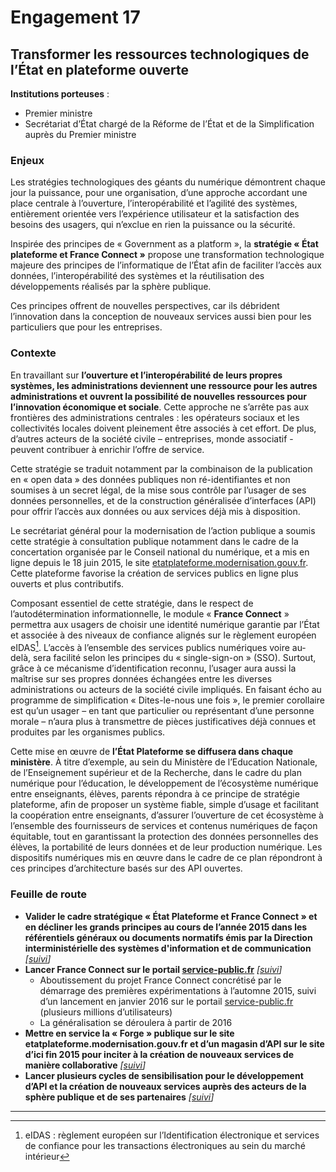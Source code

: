 # Engagement 17

## Transformer les ressources technologiques de l’État en plateforme ouverte

**Institutions porteuses** :
- Premier ministre
- Secrétariat d’État chargé de la Réforme de l’État et de la Simplification auprès du Premier ministre

### Enjeux

Les stratégies technologiques des géants du numérique démontrent chaque jour la puissance, pour une organisation, d’une approche accordant une place centrale à l’ouverture, l’interopérabilité et l’agilité des systèmes, entièrement orientée vers l’expérience utilisateur et la satisfaction des besoins des usagers, qui n’exclue en rien la puissance ou la sécurité.

Inspirée des principes de « Government as a platform », la **stratégie « État plateforme et France Connect »** propose une transformation technologique majeure des principes de l’informatique de l’État afin de faciliter l’accès aux données, l’interopérabilité des systèmes et la réutilisation des développements réalisés par la sphère publique.

Ces principes offrent de nouvelles perspectives, car ils débrident l’innovation dans la conception de nouveaux services aussi bien pour les particuliers que pour les entreprises.

### Contexte

En travaillant sur **l’ouverture et l’interopérabilité de leurs propres systèmes, les administrations deviennent une ressource pour les autres administrations et ouvrent la possibilité de nouvelles ressources pour l’innovation économique et sociale**. Cette approche ne s’arrête pas aux frontières des administrations centrales : les opérateurs sociaux et les collectivités locales doivent pleinement être associés à cet effort. De plus, d’autres acteurs de la société civile – entreprises, monde associatif - peuvent contribuer à enrichir l’offre de service.

Cette stratégie se traduit notamment par la combinaison de la publication en « open data » des données publiques non ré-identifiantes et non soumises à un secret légal, de la mise sous contrôle par l’usager de ses données personnelles, et de la construction généralisée d’interfaces (API) pour offrir l’accès aux données ou aux services déjà mis à disposition.

Le secrétariat général pour la modernisation de l’action publique a soumis cette stratégie à consultation publique notamment dans le cadre de la concertation organisée par le Conseil national  du  numérique,  et  a  mis  en  ligne  depuis  le  18  juin  2015,  le  site [etatplateforme.modernisation.gouv.fr](http://etatplateforme.modernisation.gouv.fr/). Cette plateforme favorise la création de services publics en ligne plus ouverts et plus contributifs.


Composant essentiel de cette stratégie, dans le respect de l’autodétermination informationnelle, le module « **France Connect** » permettra aux usagers de choisir une identité numérique garantie par l’État et associée à des niveaux de confiance alignés sur le règlement européen eIDAS[^1]. L’accès à l’ensemble des services publics numériques voire au-delà, sera facilité selon les principes du « single-sign-on » (SSO). Surtout, grâce à ce mécanisme d’identification reconnu, l’usager aura aussi la maîtrise sur ses propres données échangées entre les diverses administrations ou acteurs de la société civile impliqués. En faisant écho au programme de simplification « Dites-le-nous une fois », le premier corollaire est qu’un usager – en tant que particulier ou représentant d’une personne morale – n’aura plus à transmettre de pièces justificatives déjà connues et produites par les organismes publics.

Cette mise en œuvre de **l’État Plateforme se diffusera dans chaque ministère**. À titre d’exemple, au sein du Ministère de l’Education Nationale, de l’Enseignement supérieur et de la Recherche, dans le cadre du plan numérique pour l’éducation, le développement de l’écosystème numérique entre enseignants, élèves, parents répondra à ce principe de stratégie plateforme, afin de proposer un système fiable, simple d’usage et facilitant la coopération entre enseignants, d’assurer l’ouverture de cet écosystème à l’ensemble des fournisseurs de services et contenus numériques de façon équitable, tout en garantissant la protection des données personnelles des élèves, la portabilité de leurs données et de leur production numérique. Les dispositifs numériques mis en œuvre dans le cadre de ce plan répondront à ces principes d’architecture basés sur des API ouvertes.

### Feuille de route

- **Valider le cadre stratégique « État Plateforme et France Connect » et en décliner les grands principes au cours de l’année 2015 dans les référentiels généraux ou documents normatifs émis par la Direction interministérielle des systèmes d'information et de communication**
  _[[suivi](https://git.framasoft.org/etalab/suivi/issues/169)]_
- **Lancer France Connect sur le portail [service-public.fr](http://www.service-public.fr/)**
  _[[suivi](https://git.framasoft.org/etalab/suivi/issues/166)]_
    - Aboutissement du projet France Connect concrétisé par le démarrage des premières expérimentations à l’automne 2015, suivi d’un lancement en janvier 2016 sur le portail [service-public.fr](http://www.service-public.fr/) (plusieurs millions d’utilisateurs)
    - La généralisation se déroulera à partir de 2016
- **Mettre en service la « Forge » publique sur le site etatplateforme.modernisation.gouv.fr et d’un magasin d’API sur le site d’ici fin 2015 pour inciter à la création de nouveaux services de manière collaborative**
  _[[suivi](https://git.framasoft.org/etalab/suivi/issues/167)]_
- **Lancer plusieurs cycles de sensibilisation pour le développement d’API et la création de nouveaux services auprès des acteurs de la sphère publique et de ses partenaires**
  _[[suivi](https://git.framasoft.org/etalab/suivi/issues/168)]_

----

[^1]: eIDAS : règlement européen sur l’Identification électronique et services de confiance pour les transactions électroniques au sein du marché intérieur
